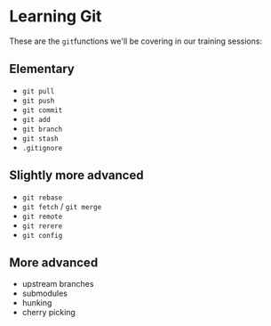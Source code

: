 Learning Git
============

These are the `git`functions we'll be covering in our training sessions:

Elementary
----------

* `git pull`
* `git push`
* `git commit`
* `git add`
* `git branch`
* `git stash`
* `.gitignore`
 
Slightly more advanced
----------------------

* `git rebase`
* `git fetch` / `git merge`
* `git remote`
* `git rerere`
* `git config`

More advanced
-------------

* upstream branches
* submodules
* hunking
* cherry picking
